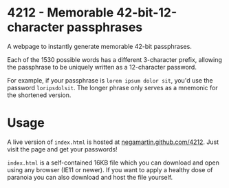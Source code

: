 
# 4212  -  Memorable 42-bit-12-character passphrases

A webpage to instantly generate memorable 42-bit passphrases.

Each of the 1530 possible words has a different 3-character prefix, allowing the passphrase to be
uniquely written as a 12-character password.

For example, if your passphrase is `lorem ipsum dolor sit`, you'd use the password `loripsdolsit`.
The longer phrase only serves as a mnemonic for the shortened version.

# Usage

A live version of `index.html` is hosted at
[negamartin.github.com/4212](https://negamartin.github.io/4212).
Just visit the page and get your passwords!

`index.html` is a self-contained 16KB file which you can download and open using any browser (IE11
or newer).
If you want to apply a healthy dose of paranoia you can also download and host the file yourself.
